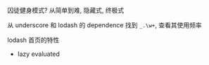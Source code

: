 囚徒健身模式? 从简单到难, 隐藏式, 终极式

从 underscore 和 lodash 的 dependence 找到 `_.\w+`, 查看其使用频率


lodash 首页的特性

- lazy evaluated
